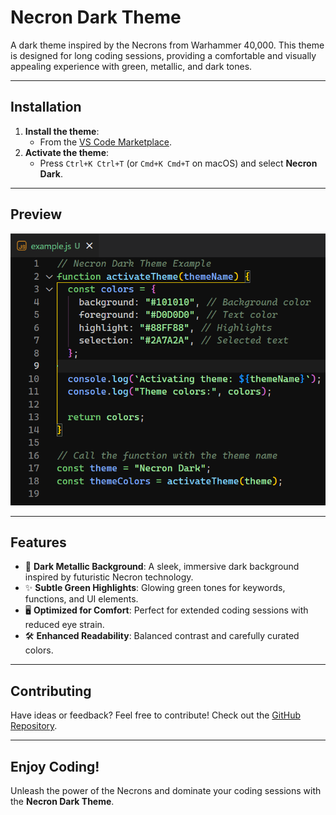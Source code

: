 # **Necron Dark Theme**

A dark theme inspired by the Necrons from Warhammer 40,000. This theme is designed for long coding sessions, providing a comfortable and visually appealing experience with green, metallic, and dark tones.

---

## **Installation**

1. **Install the theme**:
   - From the [VS Code Marketplace](#).
2. **Activate the theme**:
   - Press `Ctrl+K Ctrl+T` (or `Cmd+K Cmd+T` on macOS) and select **Necron Dark**.

---

## **Preview**

![Preview](assets/preview.png)

---

## **Features**

- 🌌 **Dark Metallic Background**: A sleek, immersive dark background inspired by futuristic Necron technology.
- ✨ **Subtle Green Highlights**: Glowing green tones for keywords, functions, and UI elements.
- 🖥️ **Optimized for Comfort**: Perfect for extended coding sessions with reduced eye strain.
- 🛠️ **Enhanced Readability**: Balanced contrast and carefully curated colors.

---

## **Contributing**

Have ideas or feedback? Feel free to contribute! Check out the [GitHub Repository](https://github.com/Ecm83/necron-dark-theme).

---

## **Enjoy Coding!**

Unleash the power of the Necrons and dominate your coding sessions with the **Necron Dark Theme**.
